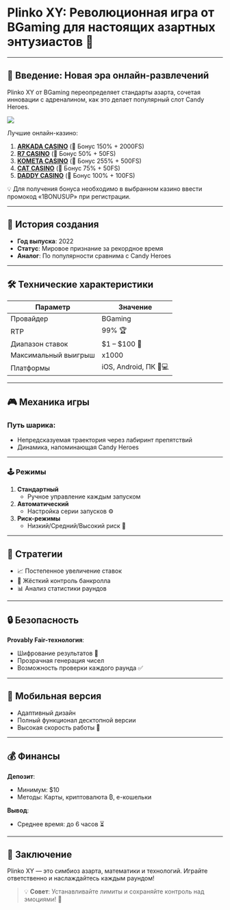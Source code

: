 # Plinko XY: Революционная игра от BGaming для настоящих азартных энтузиастов 🎰

---

## 🌟 Введение: Новая эра онлайн-развлечений  
Plinko XY от BGaming переопределяет стандарты азарта, сочетая инновации с адреналином, как это делает популярный слот Candy Heroes.

[![](https://i.ibb.co/V0sL31NS/Plinko-app.jpg)](https://clck.ru/3FcBLa)

Лучшие онлайн-казино:

1. **[ARKADA CASINO](https://clck.ru/3FcBLa "ARKADA CASINO")** (🎁 Бонус 150% + 2000FS)
2. **[R7 CASINO](https://clck.ru/3FcBQu "R7 CASINO")** (🎁 Бонус 50% + 50FS)
3. **[KOMETA CASINO](https://clck.ru/3FcBFf "KOMETA CASINO")** (🎁 Бонус 255% + 500FS)
4. **[CAT CASINO](https://clck.ru/3FcBKb "CAT CASINO")** (🎁 Бонус 75% + 50FS)
5. **[DADDY CASINO](https://clck.ru/3FcBU5 "DADDY CASINO")** (🎁 Бонус 100% + 100FS)

💡 Для получения бонуса необходимо в выбранном казино ввести промокод «1BONUSUP» при регистрации.


---

## 📜 История создания  
- **Год выпуска**: 2022  
- **Статус**: Мировое признание за рекордное время  
- **Аналог**: По популярности сравнима с Candy Heroes  

---

## 🛠 Технические характеристики  
| Параметр               | Значение                          |  
|-------------------------|-----------------------------------|  
| Провайдер               | BGaming                           |  
| RTP                     | 99% 🏆                            |  
| Диапазон ставок         | $1 – $100 💸                      |  
| Максимальный выигрыш    | x1000                             |  
| Платформы               | iOS, Android, ПК 📱💻             |  

---

## 🎮 Механика игры  
### Путь шарика:  
- Непредсказуемая траектория через лабиринт препятствий  
- Динамика, напоминающая Candy Heroes  

---

### 🕹 Режимы  
1. **Стандартный**  
   - Ручное управление каждым запуском  
2. **Автоматический**  
   - Настройка серии запусков ⚙️  
3. **Риск-режимы**  
   - Низкий/Средний/Высокий риск 🎲  

---

## 🧠 Стратегии  
- 📈 Постепенное увеличение ставок  
- 💼 Жёсткий контроль банкролла  
- 📊 Анализ статистики раундов  

---

## 🔒 Безопасность  
**Provably Fair-технология**:  
- Шифрование результатов 🔐  
- Прозрачная генерация чисел  
- Возможность проверки каждого раунда ✅  

---

## 📱 Мобильная версия  
- Адаптивный дизайн  
- Полный функционал десктопной версии  
- Высокая скорость работы 🚀  

---

## 💰 Финансы  
**Депозит**:  
- Минимум: $10  
- Методы: Карты, криптовалюта ₿, e-кошельки  

**Вывод**:  
- Среднее время: до 6 часов ⏳  

---

## 🚀 Заключение  
Plinko XY — это симбиоз азарта, математики и технологий. Играйте ответственно и наслаждайтесь каждым раундом!  

> 💡 **Совет**: Устанавливайте лимиты и сохраняйте контроль над эмоциями! 🎯
